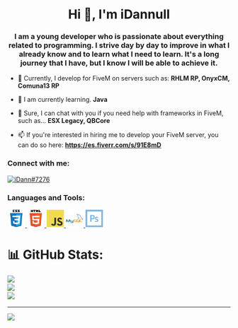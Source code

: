 <h1 align="center">Hi 👋, I'm iDannull</h1>
<h3 align="center">I am a young developer who is passionate about everything related to programming. I strive day by day to improve in what I already know and to learn what I need to learn. It's a long journey that I have, but I know I will be able to achieve it.</h3>

- 🔭 Currently, I develop for FiveM on servers such as: **RHLM RP, OnyxCM, Comuna13 RP**

- 🌱 I am currently learning. **Java**

- 💬 Sure, I can chat with you if you need help with frameworks in FiveM, such as... **ESX Legacy, QBCore**

- 📫 If you're interested in hiring me to develop your FiveM server, you can do so here: **https://es.fiverr.com/s/91E8mD**

<h3 align="left">Connect with me:</h3>
<p align="left">
<a href="https://discord.gg/iDann#7276" target="blank"><img align="center" src="https://raw.githubusercontent.com/rahuldkjain/github-profile-readme-generator/master/src/images/icons/Social/discord.svg" alt="iDann#7276" height="30" width="40" /></a>
</p>

<h3 align="left">Languages and Tools:</h3>
<p align="left"> <a href="https://www.w3schools.com/css/" target="_blank" rel="noreferrer"> <img src="https://raw.githubusercontent.com/devicons/devicon/master/icons/css3/css3-original-wordmark.svg" alt="css3" width="40" height="40"/> </a> <a href="https://www.w3.org/html/" target="_blank" rel="noreferrer"> <img src="https://raw.githubusercontent.com/devicons/devicon/master/icons/html5/html5-original-wordmark.svg" alt="html5" width="40" height="40"/> </a> <a href="https://developer.mozilla.org/en-US/docs/Web/JavaScript" target="_blank" rel="noreferrer"> <img src="https://raw.githubusercontent.com/devicons/devicon/master/icons/javascript/javascript-original.svg" alt="javascript" width="40" height="40"/> </a> <a href="https://www.mysql.com/" target="_blank" rel="noreferrer"> <img src="https://raw.githubusercontent.com/devicons/devicon/master/icons/mysql/mysql-original-wordmark.svg" alt="mysql" width="40" height="40"/> </a> <a href="https://www.photoshop.com/en" target="_blank" rel="noreferrer"> <img src="https://raw.githubusercontent.com/devicons/devicon/master/icons/photoshop/photoshop-line.svg" alt="photoshop" width="40" height="40"/> </a> </p>

# 📊 GitHub Stats:
![](https://github-readme-stats.vercel.app/api?username=iDannull&theme=dark&hide_border=false&include_all_commits=true&count_private=true)<br/>
![](https://github-readme-streak-stats.herokuapp.com/?user=iDannull&theme=dark&hide_border=false)<br/>
![](https://github-readme-stats.vercel.app/api/top-langs/?username=iDannull&theme=dark&hide_border=false&include_all_commits=true&count_private=true&layout=compact)

---
[![](https://visitcount.itsvg.in/api?id=iDannull&icon=0&color=0)](https://visitcount.itsvg.in)
